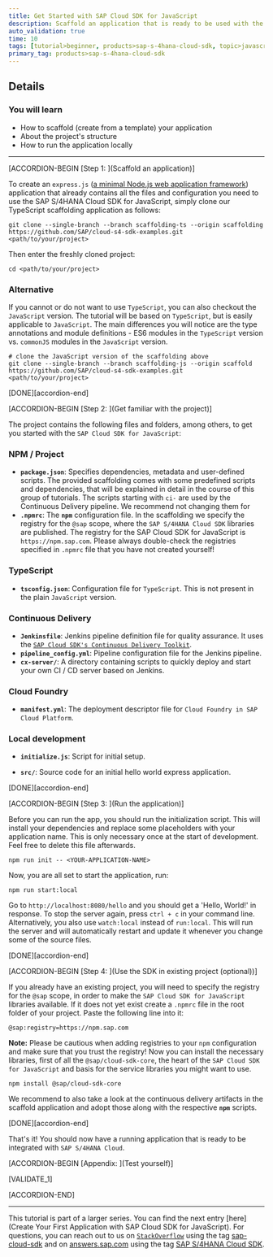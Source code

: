 ```yaml
---
title: Get Started with SAP Cloud SDK for JavaScript
description: Scaffold an application that is ready to be used with the SAP Cloud SDK for JavaScript.
auto_validation: true
time: 10
tags: [tutorial>beginner, products>sap-s-4hana-cloud-sdk, topic>javascript]
primary_tag: products>sap-s-4hana-cloud-sdk
---
```


## Details

### You will learn

- How to scaffold (create from a template) your application
- About the project's structure
- How to run the application locally

---

[ACCORDION-BEGIN [Step 1: ](Scaffold an application)]

To create an `express.js` ([a minimal Node.js web application framework](https://expressjs.com/)) application that already contains all the files and configuration you need to use the SAP S/4HANA Cloud SDK for JavaScript, simply clone our TypeScript scaffolding application as follows:

```Shell
git clone --single-branch --branch scaffolding-ts --origin scaffolding https://github.com/SAP/cloud-s4-sdk-examples.git <path/to/your/project>
```

Then enter the freshly cloned project:

```Shell
cd <path/to/your/project>
```

### Alternative

If you cannot or do not want to use `TypeScript`, you can also checkout the `JavaScript` version. The tutorial will be based on `TypeScript`, but is easily applicable to `JavaScript`. The main differences you will notice are the type annotations and module definitions - ES6 modules in the `TypeScript` version vs. `commonJS` modules in the `JavaScript` version.

```Shell
# clone the JavaScript version of the scaffolding above
git clone --single-branch --branch scaffolding-js --origin scaffold https://github.com/SAP/cloud-s4-sdk-examples.git <path/to/your/project>
```

[DONE][accordion-end]

[ACCORDION-BEGIN [Step 2: ](Get familiar with the project)]

The project contains the following files and folders, among others, to get you started with the `SAP Cloud SDK for JavaScript`:

### NPM / Project

- **`package.json`**: Specifies dependencies, metadata and user-defined scripts. The provided scaffolding comes with some predefined scripts and dependencies, that will be explained in detail in the course of this group of tutorials. The scripts starting with `ci-` are used by the Continuous Delivery pipeline. We recommend not changing them for
- **`.npmrc`**: The **`npm`** configuration file. In the scaffolding we specify the registry for the `@sap` scope, where the `SAP S/4HANA Cloud SDK` libraries are published. The registry for the SAP Cloud SDK for JavaScript is `https://npm.sap.com`. Please always double-check the registries specified in `.npmrc` file that you have not created yourself!

### TypeScript

- **`tsconfig.json`**: Configuration file for `TypeScript`. This is not present in the plain `JavaScript` version.

### Continuous Delivery

- **`Jenkinsfile`**: Jenkins pipeline definition file for quality assurance. It uses the [`SAP Cloud SDK's Continuous Delivery Toolkit`](https://github.com/SAP/cloud-s4-sdk-pipeline).
- **`pipeline_config.yml`**: Pipeline configuration file for the Jenkins pipeline.
- **`cx-server/`**: A directory containing scripts to quickly deploy and start your own CI / CD server based on Jenkins.

### Cloud Foundry

- **`manifest.yml`**: The deployment descriptor file for `Cloud Foundry in SAP Cloud Platform`.

### Local development

- **`initialize.js`**: Script for initial setup.

* **`src/`**: Source code for an initial hello world express application.

[DONE][accordion-end]

[ACCORDION-BEGIN [Step 3: ](Run the application)]

Before you can run the app, you should run the initialization script. This will install your dependencies and replace some placeholders with your application name. This is only necessary once at the start of development. Feel free to delete this file afterwards.

```Shell
npm run init -- <YOUR-APPLICATION-NAME>
```

Now, you are all set to start the application, run:

```Shell
npm run start:local
```

Go to `http://localhost:8080/hello` and you should get a 'Hello, World!' in response.
To stop the server again, press `ctrl + c` in your command line.
Alternatively, you also use `watch:local` instead of `run:local`.
This will run the server and will automatically restart and update it whenever you change some of the source files.

[DONE][accordion-end]

[ACCORDION-BEGIN [Step 4: ](Use the SDK in existing project (optional))]

If you already have an existing project, you will need to specify the registry for the `@sap` scope, in order to make the `SAP Cloud SDK for JavaScript` libraries available. If it does not yet exist create a `.npmrc` file in the root folder of your project. Paste the following line into it:

```Shell
@sap:registry=https://npm.sap.com
```

**Note:** Please be cautious when adding registries to your `npm` configuration and make sure that you trust the registry!
Now you can install the necessary libraries, first of all the `@sap/cloud-sdk-core`, the heart of the `SAP Cloud SDK for JavaScript` and basis for the service libraries you might want to use.

```Shell
npm install @sap/cloud-sdk-core
```

We recommend to also take a look at the continuous delivery artifacts in the scaffold application and adopt those along with the respective **`npm`** scripts.

[DONE][accordion-end]

That's it! You should now have a running application that is ready to be integrated with `SAP S/4HANA Cloud`.

[ACCORDION-BEGIN [Appendix: ](Test yourself)]

[VALIDATE_1]

[ACCORDION-END]

---

This tutorial is part of a larger series.
You can find the next entry [here](Create Your First Application with SAP Cloud SDK for JavaScript).
For questions, you can reach out to us on [`StackOverflow`](https://stackoverflow.com/) using the tag [sap-cloud-sdk](https://stackoverflow.com/questions/tagged/sap-cloud-sdk) and on [answers.sap.com](https://answers.sap.com) using the tag [SAP S/4HANA Cloud SDK](https://answers.sap.com/tags/73555000100800000895).
